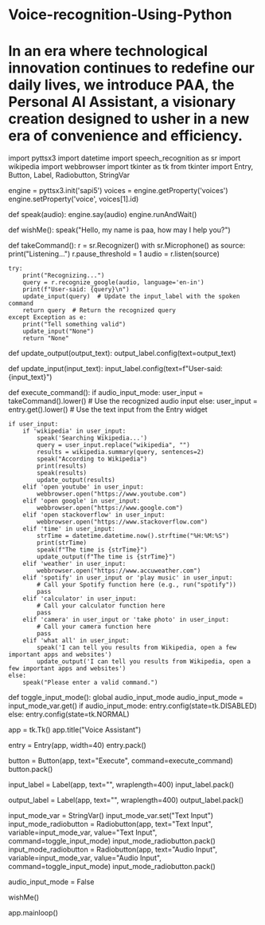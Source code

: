 # Voice-recognition-Using-Python
# In an era where technological innovation continues to redefine our daily lives, we introduce PAA, the Personal AI Assistant, a visionary creation designed to usher in a new era of convenience and efficiency. 
 import pyttsx3
import datetime
import speech_recognition as sr
import wikipedia
import webbrowser
import tkinter as tk
from tkinter import Entry, Button, Label, Radiobutton, StringVar
 
engine = pyttsx3.init('sapi5')
voices = engine.getProperty('voices')
engine.setProperty('voice', voices[1].id)

def speak(audio):
    engine.say(audio)
    engine.runAndWait()

def wishMe():
    speak("Hello, my name is paa, how may I help you?")

def takeCommand():
    r = sr.Recognizer()
    with sr.Microphone() as source:
        print("Listening...")
        r.pause_threshold = 1
        audio = r.listen(source)

    try:
        print("Recognizing...")
        query = r.recognize_google(audio, language='en-in')
        print(f"User-said: {query}\n")
        update_input(query)  # Update the input_label with the spoken command
        return query  # Return the recognized query
    except Exception as e:
        print("Tell something valid")
        update_input("None")
        return "None"

def update_output(output_text):
    output_label.config(text=output_text)

def update_input(input_text):
    input_label.config(text=f"User-said: {input_text}")

def execute_command():
    if audio_input_mode:
        user_input = takeCommand().lower()  # Use the recognized audio input
    else:
        user_input = entry.get().lower()  # Use the text input from the Entry widget

    if user_input:
        if 'wikipedia' in user_input:
            speak('Searching Wikipedia...')
            query = user_input.replace("wikipedia", "")
            results = wikipedia.summary(query, sentences=2)
            speak("According to Wikipedia")
            print(results)
            speak(results)
            update_output(results)
        elif 'open youtube' in user_input:
            webbrowser.open("https://www.youtube.com")
        elif 'open google' in user_input:
            webbrowser.open("https://www.google.com")
        elif 'open stackoverflow' in user_input:
            webbrowser.open("https://www.stackoverflow.com")
        elif 'time' in user_input:
            strTime = datetime.datetime.now().strftime("%H:%M:%S")
            print(strTime)
            speak(f"The time is {strTime}")
            update_output(f"The time is {strTime}")
        elif 'weather' in user_input:
            webbrowser.open("https://www.accuweather.com")
        elif 'spotify' in user_input or 'play music' in user_input:
            # Call your Spotify function here (e.g., run("spotify"))
            pass
        elif 'calculator' in user_input:
            # Call your calculator function here
            pass
        elif 'camera' in user_input or 'take photo' in user_input:
            # Call your camera function here 
            pass
        elif 'what all' in user_input:
            speak('I can tell you results from Wikipedia, open a few important apps and websites')
            update_output('I can tell you results from Wikipedia, open a few important apps and websites')
    else:
        speak("Please enter a valid command.")

def toggle_input_mode():
    global audio_input_mode
    audio_input_mode = input_mode_var.get()
    if audio_input_mode:
        entry.config(state=tk.DISABLED)
    else:
        entry.config(state=tk.NORMAL)

app = tk.Tk()
app.title("Voice Assistant")

entry = Entry(app, width=40)
entry.pack()

button = Button(app, text="Execute", command=execute_command)
button.pack()

input_label = Label(app, text="", wraplength=400)
input_label.pack()

output_label = Label(app, text="", wraplength=400)
output_label.pack()

input_mode_var = StringVar()
input_mode_var.set("Text Input")
input_mode_radiobutton = Radiobutton(app, text="Text Input", variable=input_mode_var, value="Text Input", command=toggle_input_mode)
input_mode_radiobutton.pack()
input_mode_radiobutton = Radiobutton(app, text="Audio Input", variable=input_mode_var, value="Audio Input", command=toggle_input_mode)
input_mode_radiobutton.pack()

audio_input_mode = False

wishMe()

app.mainloop()
